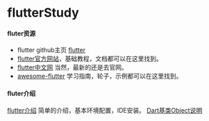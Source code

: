 # flutterStudy
#### fluter资源
* flutter github主页 [flutter](https://github.com/flutter/flutter)
* [flutter官方网站](https://flutter.io)，基础教程，文档都可以在这里找到。
* [flutter中文网](https://flutterchina.club) 当然，最新的还是去官网。
* [awesome-flutter](https://github.com/Solido/awesome-flutter) 学习指南，轮子，示例都可以在这里找到。


#### fluter介绍
[flutter介绍](https://github.com/HeathWang/flutterStudy/blob/master/flutter介绍.md)
简单的介绍，基本环境配置，IDE安装。
[Dart基类Object说明](https://github.com/HeathWang/flutterStudy/blob/master/dart%20root%20class%20Object%20介绍.md)

